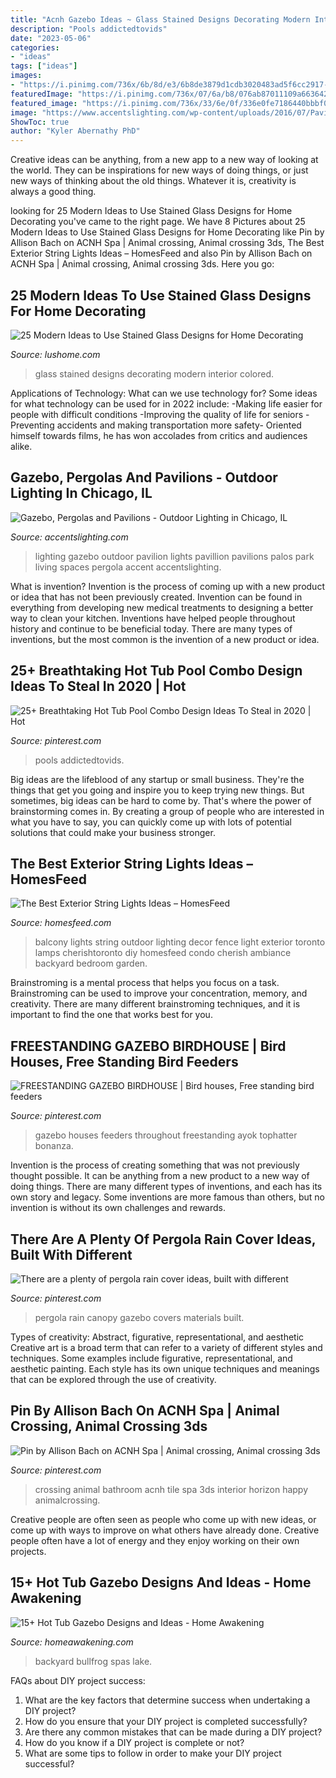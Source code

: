 ```yaml
---
title: "Acnh Gazebo Ideas ~ Glass Stained Designs Decorating Modern Interior Colored"
description: "Pools addictedtovids"
date: "2023-05-06"
categories:
- "ideas"
tags: ["ideas"]
images:
- "https://i.pinimg.com/736x/6b/8d/e3/6b8de3879d1cdb3020483ad5f6cc2917--pergola-canopy-pergola-rain-cover.jpg?b=t"
featuredImage: "https://i.pinimg.com/736x/07/6a/b8/076ab87011109a663642eb625604d734.jpg"
featured_image: "https://i.pinimg.com/736x/33/6e/0f/336e0fe7186440bbbf0f9636fadc88dc--faux-flowers-for-the-birds.jpg"
image: "https://www.accentslighting.com/wp-content/uploads/2016/07/Pavillion7.jpg"
ShowToc: true
author: "Kyler Abernathy PhD"
---
```



Creative ideas can be anything, from a new app to a new way of looking at the world. They can be inspirations for new ways of doing things, or just new ways of thinking about the old things. Whatever it is, creativity is always a good thing.

	

		
looking for 25 Modern Ideas to Use Stained Glass Designs for Home Decorating you've came to the right page. We have 8 Pictures about 25 Modern Ideas to Use Stained Glass Designs for Home Decorating like Pin by Allison Bach on ACNH Spa | Animal crossing, Animal crossing 3ds, The Best Exterior String Lights Ideas – HomesFeed and also Pin by Allison Bach on ACNH Spa | Animal crossing, Animal crossing 3ds. Here you go:
		
    
## 25 Modern Ideas To Use Stained Glass Designs For Home Decorating

<img loading=lazy src="http://www.lushome.com/wp-content/uploads/2015/09/modern-stained-glass-designs-interior-decorating-ideas-21.jpg" onerror="this.onerror=null;this.src='https://tse2.mm.bing.net/th?id=OIP.UaCrD1KxwppuH0pNfn0PgQHaJ4&amp;pid=15.1';" alt="25 Modern Ideas to Use Stained Glass Designs for Home Decorating">

_Source: lushome.com_

>glass stained designs decorating modern interior colored. 

	

Applications of Technology: What can we use technology for?
Some ideas for what technology can be used for in 2022 include: 
-Making life easier for people with difficult conditions 
-Improving the quality of life for seniors 
-Preventing accidents and making transportation more safety- Oriented himself towards films, he has won accolades from critics and audiences alike.

    
## Gazebo, Pergolas And Pavilions - Outdoor Lighting In Chicago, IL

<img loading=lazy src="https://www.accentslighting.com/wp-content/uploads/2016/07/Pavillion7.jpg" onerror="this.onerror=null;this.src='https://tse3.mm.bing.net/th?id=OIP.ZRDgt3rkVDCbJEmpsDQwZwHaLH&amp;pid=15.1';" alt="Gazebo, Pergolas and Pavilions - Outdoor Lighting in Chicago, IL">

_Source: accentslighting.com_

>lighting gazebo outdoor pavilion lights pavillion pavilions palos park living spaces pergola accent accentslighting. 

	

What is invention?
Invention is the process of coming up with a new product or idea that has not been previously created. Invention can be found in everything from developing new medical treatments to designing a better way to clean your kitchen. Inventions have helped people throughout history and continue to be beneficial today. There are many types of inventions, but the most common is the invention of a new product or idea.

    
## 25+ Breathtaking Hot Tub Pool Combo Design Ideas To Steal In 2020 | Hot

<img loading=lazy src="https://i.pinimg.com/736x/07/6a/b8/076ab87011109a663642eb625604d734.jpg" onerror="this.onerror=null;this.src='https://tse1.mm.bing.net/th?id=OIP.bFMDzebzDXg-TGZbHyPqkQHaQJ&amp;pid=15.1';" alt="25+ Breathtaking Hot Tub Pool Combo Design Ideas To Steal in 2020 | Hot">

_Source: pinterest.com_

>pools addictedtovids. 

	

Big ideas are the lifeblood of any startup or small business. They're the things that get you going and inspire you to keep trying new things. But sometimes, big ideas can be hard to come by. That's where the power of brainstorming comes in. By creating a group of people who are interested in what you have to say, you can quickly come up with lots of potential solutions that could make your business stronger.

    
## The Best Exterior String Lights Ideas – HomesFeed

<img loading=lazy src="https://homesfeed.com/wp-content/uploads/2015/09/lamps-lights-string-balcony-vases-plants-chair-rug.jpg" onerror="this.onerror=null;this.src='https://tse4.mm.bing.net/th?id=OIP.RvNVZ9W1GCRViT9umgYwAwHaJ4&amp;pid=15.1';" alt="The Best Exterior String Lights Ideas – HomesFeed">

_Source: homesfeed.com_

>balcony lights string outdoor lighting decor fence light exterior toronto lamps cherishtoronto diy homesfeed condo cherish ambiance backyard bedroom garden. 

	

Brainstroming is a mental process that helps you focus on a task. Brainstroming can be used to improve your concentration, memory, and creativity. There are many different brainstroming techniques, and it is important to find the one that works best for you.

    
## FREESTANDING GAZEBO BIRDHOUSE | Bird Houses, Free Standing Bird Feeders

<img loading=lazy src="https://i.pinimg.com/736x/33/6e/0f/336e0fe7186440bbbf0f9636fadc88dc--faux-flowers-for-the-birds.jpg" onerror="this.onerror=null;this.src='https://tse1.mm.bing.net/th?id=OIP.WP9GnEP3T8Lnrkm_6_iasQHaMC&amp;pid=15.1';" alt="FREESTANDING GAZEBO BIRDHOUSE | Bird houses, Free standing bird feeders">

_Source: pinterest.com_

>gazebo houses feeders throughout freestanding ayok tophatter bonanza. 

	

Invention is the process of creating something that was not previously thought possible. It can be anything from a new product to a new way of doing things. There are many different types of inventions, and each has its own story and legacy. Some inventions are more famous than others, but no invention is without its own challenges and rewards.

    
## There Are A Plenty Of Pergola Rain Cover Ideas, Built With Different

<img loading=lazy src="https://i.pinimg.com/736x/6b/8d/e3/6b8de3879d1cdb3020483ad5f6cc2917--pergola-canopy-pergola-rain-cover.jpg?b=t" onerror="this.onerror=null;this.src='https://tse2.mm.bing.net/th?id=OIP.qHrKfcsWKyBOEQ2ETO3MvwHaHs&amp;pid=15.1';" alt="There are a plenty of pergola rain cover ideas, built with different">

_Source: pinterest.com_

>pergola rain canopy gazebo covers materials built. 

	

Types of creativity: Abstract, figurative, representational, and aesthetic
Creative art is a broad term that can refer to a variety of different styles and techniques. Some examples include figurative, representational, and aesthetic painting. Each style has its own unique techniques and meanings that can be explored through the use of creativity.

    
## Pin By Allison Bach On ACNH Spa | Animal Crossing, Animal Crossing 3ds

<img loading=lazy src="https://i.pinimg.com/736x/b2/86/f7/b286f70550f587053cad06f80dd99627.jpg" onerror="this.onerror=null;this.src='https://tse4.mm.bing.net/th?id=OIP.BjHJuKc8lAjLyP6g5Bc0wwHaLH&amp;pid=15.1';" alt="Pin by Allison Bach on ACNH Spa | Animal crossing, Animal crossing 3ds">

_Source: pinterest.com_

>crossing animal bathroom acnh tile spa 3ds interior horizon happy animalcrossing. 

	

Creative people are often seen as people who come up with new ideas, or come up with ways to improve on what others have already done. Creative people often have a lot of energy and they enjoy working on their own projects.

    
## 15+ Hot Tub Gazebo Designs And Ideas - Home Awakening

<img loading=lazy src="https://www.homeawakening.com/wp-content/uploads/2018/06/4.-Easy-Lighting.jpg" onerror="this.onerror=null;this.src='https://tse2.mm.bing.net/th?id=OIP.2y5nlpoNrRNXsq16GMUQQQHaE7&amp;pid=15.1';" alt="15+ Hot Tub Gazebo Designs and Ideas - Home Awakening">

_Source: homeawakening.com_

>backyard bullfrog spas lake. 

	

FAQs about DIY project success:
1. What are the key factors that determine success when undertaking a DIY project?
2. How do you ensure that your DIY project is completed successfully? 
3. Are there any common mistakes that can be made during a DIY project? 
4. How do you know if a DIY project is complete or not? 
5. What are some tips to follow in order to make your DIY project successful?

